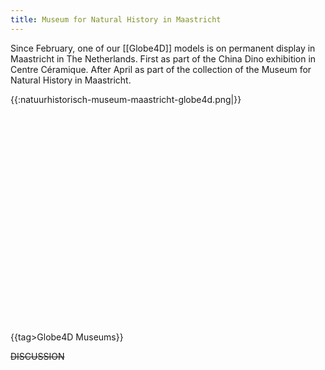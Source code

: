 ```yaml
---
title: Museum for Natural History in Maastricht
---
```

Since February, one of our [[Globe4D]] models is on permanent display in Maastricht in The Netherlands. First as part of the China Dino exhibition in Centre Céramique. After April as part of the collection of the Museum for Natural History in Maastricht.

{{:natuurhistorisch-museum-maastricht-globe4d.png|}}

<html><object style="height: 335px; width: 550px"><param name="movie" value="http://www.youtube.com/v/_HBAwzF9uMk?version=3&feature=player_profilepage"><param name="allowFullScreen" value="true"><param name="allowScriptAccess" value="always"><embed src="http://www.youtube.com/v/_HBAwzF9uMk?version=3&feature=player_profilepage" type="application/x-shockwave-flash" allowfullscreen="true" allowScriptAccess="always" width="550" height="335"></object></html>

{{tag>Globe4D Museums}}

~~DISCUSSION~~
